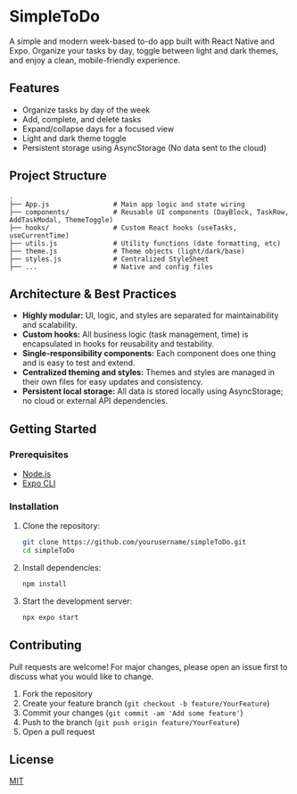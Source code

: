 # SimpleToDo

A simple and modern week-based to-do app built with React Native and Expo. Organize your tasks by day, toggle between light and dark themes, and enjoy a clean, mobile-friendly experience.

## Features
- Organize tasks by day of the week
- Add, complete, and delete tasks
- Expand/collapse days for a focused view
- Light and dark theme toggle
- Persistent storage using AsyncStorage (No data sent to the cloud)

## Project Structure

```
.
├── App.js                # Main app logic and state wiring
├── components/           # Reusable UI components (DayBlock, TaskRow, AddTaskModal, ThemeToggle)
├── hooks/                # Custom React hooks (useTasks, useCurrentTime)
├── utils.js              # Utility functions (date formatting, etc)
├── theme.js              # Theme objects (light/dark/base)
├── styles.js             # Centralized StyleSheet
├── ...                   # Native and config files
```

## Architecture & Best Practices
- **Highly modular:** UI, logic, and styles are separated for maintainability and scalability.
- **Custom hooks:** All business logic (task management, time) is encapsulated in hooks for reusability and testability.
- **Single-responsibility components:** Each component does one thing and is easy to test and extend.
- **Centralized theming and styles:** Themes and styles are managed in their own files for easy updates and consistency.
- **Persistent local storage:** All data is stored locally using AsyncStorage; no cloud or external API dependencies.

## Getting Started

### Prerequisites
- [Node.js](https://nodejs.org/)
- [Expo CLI](https://docs.expo.dev/get-started/installation/)

### Installation
1. Clone the repository:
   ```sh
   git clone https://github.com/yourusername/simpleToDo.git
   cd simpleToDo
   ```
2. Install dependencies:
   ```sh
   npm install
   ```
3. Start the development server:
   ```sh
   npx expo start
   ```

## Contributing
Pull requests are welcome! For major changes, please open an issue first to discuss what you would like to change.

1. Fork the repository
2. Create your feature branch (`git checkout -b feature/YourFeature`)
3. Commit your changes (`git commit -am 'Add some feature'`)
4. Push to the branch (`git push origin feature/YourFeature`)
5. Open a pull request

## License
[MIT](LICENSE) 
